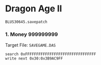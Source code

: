 #  Dragon Age  II 

`BLUS30645.savepatch`

### 1. Money 999999999

Target File: `SAVEGAME.DAS`

```
search 0xFFFFFFFFFFFFFFFFFFFFFFFFFFFFFFFF
write next 0x30:0x3B9AC9FF
```

